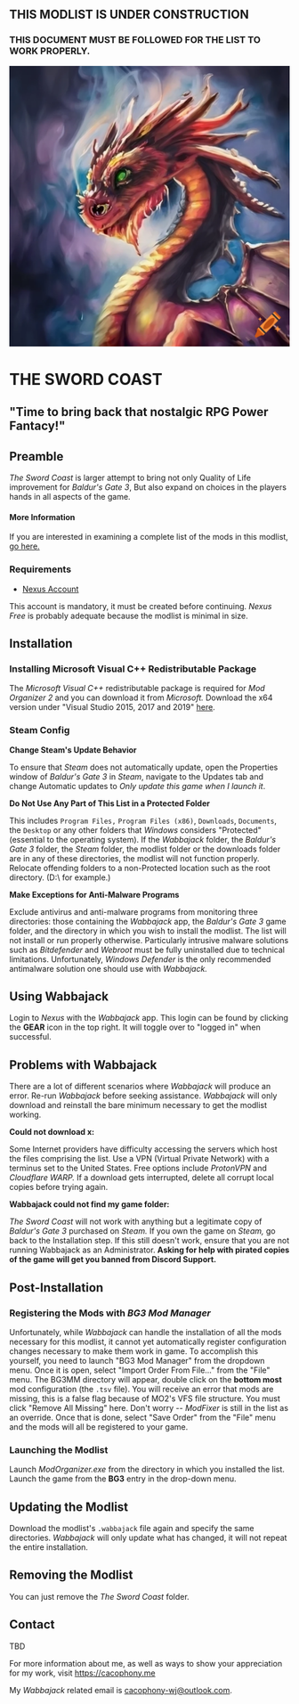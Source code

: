 ## THIS MODLIST IS UNDER CONSTRUCTION

### THIS DOCUMENT MUST BE FOLLOWED FOR THE LIST TO WORK PROPERLY.

![Tifa](images/TSC_Oilpainting_babydargon.png)

# THE SWORD COAST

## "Time to bring back that nostalgic RPG Power Fantacy!"

## Preamble

_The Sword Coast_ is larger attempt to bring not only Quality of Life improvement for _Baldur's Gate 3_, But also expand on choices in the players hands in all aspects of the game.

#### More Information

If you are interested in examining a complete list of the mods in this modlist, [go here.](https://loadorderlibrary.com/lists/the-sword-coast)

### Requirements

- [Nexus Account](https://nexusmods.com/)

This account is mandatory, it must be created before continuing. _Nexus Free_ is probably adequate because the modlist is minimal in size.

## Installation

###  Installing Microsoft Visual C++ Redistributable Package

The _Microsoft Visual C++_ redistributable package is required for _Mod Organizer 2_ and you can download it from _Microsoft._ Download the x64 version under "Visual Studio 2015, 2017 and 2019" [here](https://aka.ms/vs/16/release/vc_redist.x64.exe).

###  Steam Config

**Change Steam's Update Behavior**

To ensure that _Steam_ does not automatically update, open the Properties window of _Baldur's Gate 3_ in _Steam_, navigate to the Updates tab and change Automatic updates to _Only update this game when I launch it_.

**Do Not Use Any Part of This List in a Protected Folder**

This includes `Program Files,` `Program Files (x86)`, `Downloads`, `Documents`, the `Desktop` or any other folders that _Windows_ considers "Protected" (essential to the operating system). If the _Wabbajack_ folder, the _Baldur's Gate 3_ folder, the _Steam_ folder, the modlist folder or the downloads folder are in any of these directories, the modlist will not function properly. Relocate offending folders to a non-Protected location such as the root directory. (D:\ for example.)

**Make Exceptions for Anti-Malware Programs**

Exclude antivirus and anti-malware programs from monitoring three directories: those containing the _Wabbajack_ app, the _Baldur's Gate 3_ game folder, and the directory in which you wish to install the modlist. The list will not install or run properly otherwise. Particularly intrusive malware solutions such as _Bitdefender_ and _Webroot_ must be fully uninstalled due to technical limitations. Unfortunately, _Windows Defender_ is the only recommended antimalware solution one should use with _Wabbajack._
 
##  Using Wabbajack

Login to _Nexus_ with the _Wabbajack_ app. This login can be found by clicking the **GEAR** icon in the top right. It will toggle over to "logged in" when successful.

##  Problems with Wabbajack

There are a lot of different scenarios where _Wabbajack_ will produce an error. Re-run _Wabbajack_ before seeking assistance. _Wabbajack_ will only download and reinstall the bare minimum necessary to get the modlist working. 

**Could not download x:**

Some Internet providers have difficulty accessing the servers which host the files comprising the list. Use a VPN (Virtual Private Network) with a terminus set to the United States. Free options include _ProtonVPN_ and _Cloudflare WARP._ If a download gets interrupted, delete all corrupt local copies before trying again.

**Wabbajack could not find my game folder:**

_The Sword Coast_ will not work with anything but a legitimate copy of _Baldur's Gate 3_ purchased on _Steam._ If you own the game on _Steam,_ go back to the Installation step. If this still doesn't work, ensure that you are not running Wabbajack as an Administrator. **Asking for help with pirated copies of the game will get you banned from Discord Support.**

## Post-Installation

### Registering the Mods with _BG3 Mod Manager_

Unfortunately, while _Wabbajack_ can handle the installation of all the mods necessary for this modlist, it cannot yet automatically register configuration changes necessary to make them work in game. To accomplish this yourself, you need to launch "BG3 Mod Manager" from the dropdown menu. Once it is open, select "Import Order From File..." from the "File" menu. The BG3MM directory will appear, double click on the **bottom most** mod configuration (the `.tsv` file). You will receive an error that mods are missing, this is a false flag because of MO2's VFS file structure. You must click "Remove All Missing" here. Don't worry -- _ModFixer_ is still in the list as an override. Once that is done, select "Save Order" from the "File" menu and the mods will all be registered to your game.

### Launching the Modlist

Launch _ModOrganizer.exe_ from the directory in which you installed the list. Launch the game from the **BG3** entry in the drop-down menu.

## Updating the Modlist

Download the modlist's `.wabbajack` file again and specify the same directories. _Wabbajack_ will only update what has changed, it will not repeat the entire installation. 

## Removing the Modlist

You can just remove the _The Sword Coast_ folder. 

## Contact

TBD

For more information about me, as well as ways to show your appreciation for my work, visit https://cacophony.me

My _Wabbajack_ related email is cacophony-wj@outlook.com.

